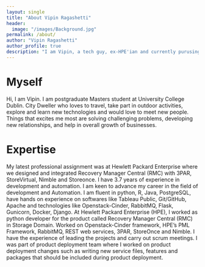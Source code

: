```yaml
---
layout: single
title: "About Vipin Ragashetti"
header:
  image: "/images/Background.jpg"
permalink: /about/
author: "Vipin Ragashetti"
author_profile: true
description: "I am Vipin, a tech guy, ex-HPE'ian and currently purusing Masters at University College Dublin."
---
```



# Myself
Hi, I am Vipin. I am postgraduate Masters student at University College Dublin.
City Dweller who loves to travel, take part in outdoor activities, explore and learn new technologies and would love to meet new people.
Things that excites me most are solving challenging problems, developing new relationships, and help in overall growth of businesses.



# Expertise
My latest professional assignment was at Hewlett Packard Enterprise where we designed and integrated
Recovery Manager Central (RMC) with 3PAR, StoreVirtual, Nimble and Storeonce.
I have 3.7 years of experience in development and automation.
I am keen to advance my career in the field of development and Automation.
I am fluent in python, R, Java, PostgreSQL, have hands on experience on softwares like Tableau Public, Git/GitHub,
Apache and technologies like Openstack-Cinder, RabbitMQ, Flask, Gunicorn, Docker, Django.
At Hewlett Packard Enterprise (HPE), I worked as python developer for the product called Recovery
Manager Central (RMC) in Storage Domain. Worked on Openstack-Cinder framework, HPE’s PML Framework,
RabbitMQ, REST web services, 3PAR, StoreOnce and Nimble. I have the experience of leading the projects and
carry out scrum meetings. I was part of product deployment team where I worked on product deployment changes
such as writing new service files, features and packages that should be included during product deployment.

